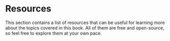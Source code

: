 # Resources

This section contains a list of resources that can be useful for learning more about the topics covered in this book. All of them are free and open-source, so feel free to explore them at your own pace.
